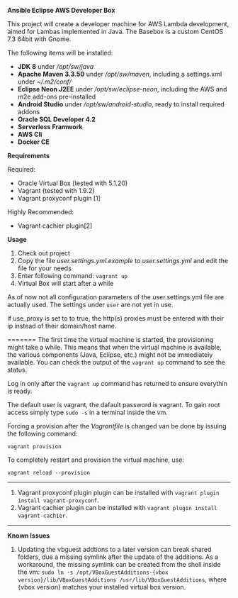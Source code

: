 **Ansible Eclipse AWS Developer Box**

This project will create a developer machine for AWS Lambda development, aimed for Lambas implemented in Java.
The Basebox is a custom CentOS 7.3 64bit with Gnome.

The following items will be installed:

* **JDK 8** under */opt/sw/java*
* **Apache Maven 3.3.50** under */opt/sw/maven*, including a settings.xml under *~/.m2/conf/*
* **Eclipse Neon J2EE** under */opt/sw/eclipse-neon*, including the AWS and m2e add-ons pre-installed
* **Android Studio** under */opt/sw/android-studio*, ready to install required addons
* **Oracle SQL Developer 4.2**
* **Serverless Framwork**
* **AWS Cli** 
* **Docker CE** 

**Requirements**

Required:
* Oracle Virtual Box (tested with 5.1.20)
* Vagrant (tested with 1.9.2) 
* Vagrant proxyconf plugin [1]

Highly Recommended:
* Vagrant cachier plugin[2]


**Usage**
1. Check out project
2. Copy the file *user.settings.yml.example* to *user.settings.yml* and edit the file for your needs
3. Enter following command: `vagrant up`
4. Virtual Box will start after a while

As of now not all configuration parameters of the user.settings.yml file are actually used.
The settings under `user` are not yet in use.

if use_proxy is set to to true, the http(s) proxies must be entered with their ip instead of their domain/host name.

=======
The first time the virtual machine is started, the provisioning might take a 
while. This means that when the virtual machine is available, the various 
components (Java, Eclipse, etc.) might not be immediately available. You can
check the output of the `vagrant up` command to see the status.

Log in only after the `vagrant up` command has returned to ensure everythin is ready.

The default user is vagrant, the dafault password is vagrant. To gain root access simply type `sudo -s` in a terminal inside the vm.

Forcing a provision after the *Vagrantfile* is changed van be done by issuing the
following command:

    vagrant provision

To completely restart and provision the virtual machine, use:

    vagrant reload --provision

--------------------------------------------------------------------------------------
1. Vagrant proxyconf plugin plugin can be installed with `vagrant plugin install vagrant-proxyconf`.
2. Vagrant cachier plugin can be installed with `vagrant plugin install vagrant-cachier`.

--------------------------------------------------------------------------------------
**Known Issues**
1. Updating the vbguest addtions to a later version can break shared folders, due a missing symlink after the update of the additions.
As a workaround, the missing symlink can be created from the shell inside the vm: `sudo ln -s /opt/VBoxGuestAdditions-{vbox version}/lib/VBoxGuestAdditions /usr/lib/VBoxGuestAdditions`, where {vbox version} matches your installed virtual box version.
